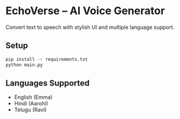 # EchoVerse – AI Voice Generator

Convert text to speech with stylish UI and multiple language support.

## Setup

```bash
pip install -r requirements.txt
python main.py
```

## Languages Supported

- English (Emma)
- Hindi (Aarohi)
- Telugu (Ravi)